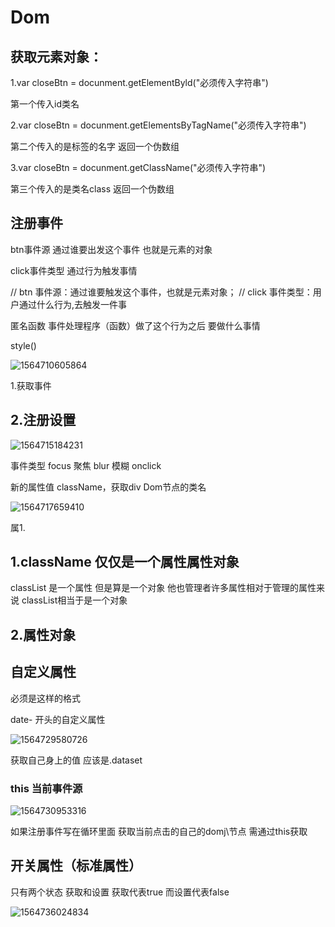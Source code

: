 # Dom

## 获取元素对象：

1.var closeBtn = docunment.getElementByld("必须传入字符串")

第一个传入id类名

2.var closeBtn = docunment.getElementsByTagName("必须传入字符串")

第二个传入的是标签的名字 返回一个伪数组

3.var closeBtn = docunment.getClassName("必须传入字符串")

第三个传入的是类名class 返回一个伪数组

## 注册事件

btn事件源 通过谁要出发这个事件  也就是元素的对象

click事件类型 通过行为触发事情

// btn 事件源：通过谁要触发这个事件，也就是元素对象；
// click 事件类型：用户通过什么行为,去触发一件事

匿名函数 事件处理程序（函数）做了这个行为之后 要做什么事情

style() 

![1564710605864](C:\Users\HP\AppData\Roaming\Typora\typora-user-images\1564710605864.png)

1.获取事件

## 2.注册设置

![1564715184231](C:\Users\HP\AppData\Roaming\Typora\typora-user-images\1564715184231.png)

事件类型    focus 聚焦 blur 模糊 onclick

新的属性值 className，获取div Dom节点的类名

![1564717659410](C:\Users\HP\AppData\Roaming\Typora\typora-user-images\1564717659410.png)

属1.

## 1.className 仅仅是一个属性属性对象



 classList 是一个属性 但是算是一个对象 他也管理者许多属性相对于管理的属性来说 classList相当于是一个对象

## 2.属性对象



## 自定义属性

必须是这样的格式

date-   开头的自定义属性

![1564729580726](C:\Users\HP\AppData\Roaming\Typora\typora-user-images\1564729580726.png)

获取自己身上的值 应该是.dataset

### this  当前事件源

![1564730953316](C:\Users\HP\AppData\Roaming\Typora\typora-user-images\1564730953316.png)

如果注册事件写在循环里面  获取当前点击的自己的domj\节点 需通过this获取

## 开关属性（标准属性）

只有两个状态 获取和设置  获取代表true 而设置代表false



![1564736024834](C:\Users\HP\AppData\Roaming\Typora\typora-user-images\1564736024834.png)